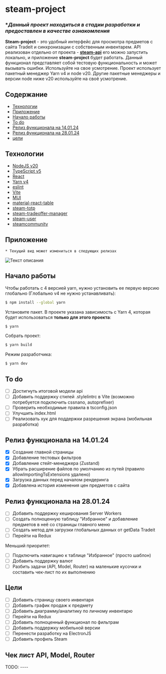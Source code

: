 # steam-project

### ****Данный проект находиться в стадии разработки и предоставлен в качестве ознакомления***

**Steam-project** - это удобный интерфейс для просмотра предметов с сайта Tradeit и синхронизации с собственным инвентарем. 
API реализован отдельно от проекта - **[steam-api](https://github.com/NaNFull/steam-api)** 
его можно запустить локально, и приложение **steam-project** будет работать.
Данный функционал представляет собой тестовую функциональность и может вызывать ошибки. Используйте на свое усмотрение.
Проект использует пакетный менеджер Yarn v4 и node v20.
Другие пакетные менеджеры и версии node ниже v20 используйте на своё усмотрение.

## Содержание
- [Технологии](#технологии)
- [Приложение](#приложение)
- [Начало работы](#начало-работы)
- [To do](#to-do)
- [Релиз функционала на 14.01.24](#релиз-функционала-на-140124)
- [Релиз функционала на 28.01.24](#релиз-функционала-на-280124)
- [цели](#цели)

## Технологии
- [NodeJS v20](https://nodejs.org/)
- [TypeScript v5](https://www.typescriptlang.org/)
- [React](https://reactjs.org/)
- [Yarn v4](https://yarnpkg.com/blog/release/4.0)
- [eslint](https://eslint.org)
- [Vite](https://nodemon.io/)
- [MUI](https://mui.com/material-ui/)
- [material-react-table](https://www.material-react-table.com/)
- [steam-totp](https://github.com/DoctorMcKay/node-steam-totp)
- [steam-tradeoffer-manager](https://github.com/DoctorMcKay/node-steam-tradeoffer-manager)
- [steam-user](https://github.com/DoctorMcKay/node-steam-user)
- [steamcommunity](https://github.com/DoctorMcKay/node-steamcommunity)

## Приложение
```* Текущий вид может измениться в следующих релизах```


![Текст описания](./docs/images/app.png)

## Начало работы
Чтобы работать с 4 версией yarn, нужно установить ее первую версию глобально (Глобально v4 не нужно устанавливать):
```sh
$ npm install --global yarn
```

Установите пакет. В проекте указана зависимость с Yarn 4, которая будет использоваться **только для этого проекта**:
```sh
$ yarn
```

Собрать проект:
```sh
$ yarn build
```

Режим разработчика:

```sh
$ yarn dev
```

## To do
- [ ] Достигнуть итоговой модели api
- [ ] Добавить поддержку стилей .stylelintrc в Vite (возможно потребуется подключить cssnano, autoprefixer)
- [ ] Проверить необходимые правила в tsconfig.json
- [ ] Улучшить index.html
- [ ] Реализовать хук для поддержки разрешения экрана (мобильная разработка)

## Релиз функционала на 14.01.24
- [x] Создание главной страницы
- [x] Добавление тестовых фильтров
- [x] Добавление стейт-менеджера (Zustand)
- [x] Убрать расширение файлов по умолчанию из путей (правило allowImportingTsExtensions удалено)
- [x] Загрузка данных перед началом рендеринга
- [x] Добавлена история изменения цен предметов с сайта

## Релиз функционала на 28.01.24
- [ ] Добавить поддержку кеширования Server Workers
- [ ] Создать полноценную таблицу "Избранное" и добавление предметов в неё со страницы главного меню
- [ ] Создать метод для загрузки глобальных данных от getData Tradeit
- [ ] Перейти на Redux

Меньший приоритет:
- [ ] Подключить навигацию к таблице "Избранное" (просто шаблон)
- [ ] Добавить поддержку валют
- [ ] Разбить задачи (API, Model, Router) на маленькие кусочки и составить чек-лист по их выполнению

## Цели
- [ ] Добавить страницу своего инвентаря
- [ ] Добавить график продаж к предмету
- [ ] Добавить диаграмму/аналитику по личному инвентарю
- [ ] Перейти на Redux
- [ ] Добавить полноценный функционал по фильтрам
- [ ] Добавить поддержку мобильной версии
- [ ] Перенести разработку на ElectronJS
- [ ] Добавить профиль Steam

## Чек лист API, Model, Router
TODO: ----